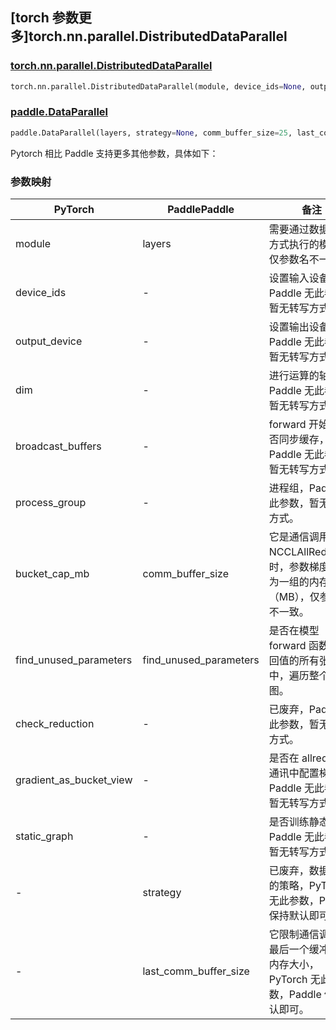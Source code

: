 ## [torch 参数更多]torch.nn.parallel.DistributedDataParallel

### [torch.nn.parallel.DistributedDataParallel](https://pytorch.org/docs/stable/generated/torch.nn.parallel.DistributedDataParallel.html#torch.nn.parallel.DistributedDataParallel)

```python
torch.nn.parallel.DistributedDataParallel(module, device_ids=None, output_device=None, dim=0, broadcast_buffers=True, process_group=None, bucket_cap_mb=25, find_unused_parameters=False, check_reduction=False, gradient_as_bucket_view=False, static_graph=False)
```

### [paddle.DataParallel](https://www.paddlepaddle.org.cn/documentation/docs/zh/api/paddle/DataParallel_cn.html)

```python
paddle.DataParallel(layers, strategy=None, comm_buffer_size=25, last_comm_buffer_size=1, find_unused_parameters=False)
```

Pytorch 相比 Paddle 支持更多其他参数，具体如下：

### 参数映射

| PyTorch                 | PaddlePaddle           | 备注                                                                                     |
| ----------------------- | ---------------------- | ---------------------------------------------------------------------------------------- |
| module                  | layers                 | 需要通过数据并行方式执行的模型，仅参数名不一致。                                         |
| device_ids              | -                      | 设置输入设备，Paddle 无此参数，暂无转写方式。                                                      |
| output_device           | -                      | 设置输出设备，Paddle 无此参数，暂无转写方式。                                                      |
| dim                     | -                      | 进行运算的轴，Paddle 无此参数，暂无转写方式。                                                      |
| broadcast_buffers       | -                      | forward 开始时是否同步缓存，Paddle 无此参数，暂无转写方式。                                        |
| process_group           | -                      | 进程组，Paddle 无此参数，暂无转写方式。                                                            |
| bucket_cap_mb           | comm_buffer_size       | 它是通信调用（如 NCCLAllReduce）时，参数梯度聚合为一组的内存大小（MB），仅参数名不一致。 |
| find_unused_parameters  | find_unused_parameters | 是否在模型 forward 函数的返回值的所有张量中，遍历整个向后图。                            |
| check_reduction         | -                      | 已废弃，Paddle 无此参数，暂无转写方式。                                                            |
| gradient_as_bucket_view | -                      | 是否在 allreduce 通讯中配置梯度，Paddle 无此参数，暂无转写方式。                                   |
| static_graph            | -                      | 是否训练静态图，Paddle 无此参数，暂无转写方式。                                                    |
| -                       | strategy               | 已废弃，数据并行的策略，PyTorch 无此参数，Paddle 保持默认即可。                          |
| -                       | last_comm_buffer_size  | 它限制通信调用中最后一个缓冲区的内存大小，PyTorch 无此参数，Paddle 保持默认即可。        |
